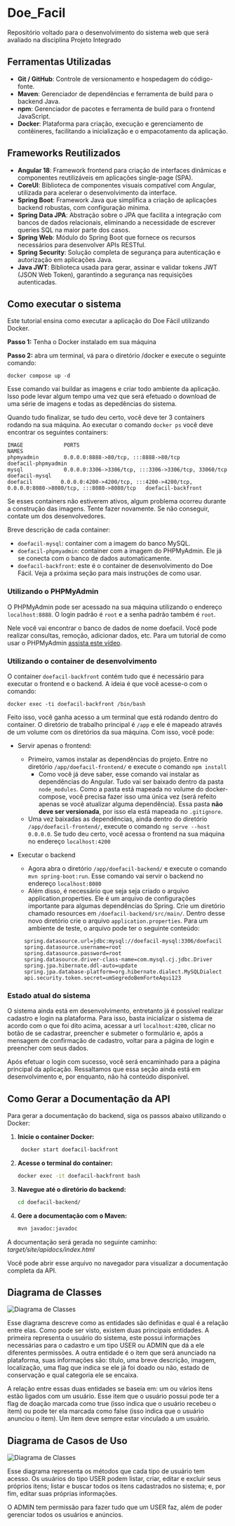 # Doe_Facil
Repositório voltado para o desenvolvimento do sistema web que será avaliado na disciplina Projeto Integrado


## Ferramentas Utilizadas

- **Git / GitHub**: Controle de versionamento e hospedagem do código-fonte.
- **Maven**: Gerenciador de dependências e ferramenta de build para o backend Java.
- **npm**: Gerenciador de pacotes e ferramenta de build para o frontend JavaScript.
- **Docker**: Plataforma para criação, execução e gerenciamento de contêineres, facilitando a inicialização e o empacotamento da aplicação.

## Frameworks Reutilizados

- **Angular 18**: Framework frontend para criação de interfaces dinâmicas e componentes reutilizáveis em aplicações single-page (SPA).
- **CoreUI**: Biblioteca de componentes visuais compatível com Angular, utilizada para acelerar o desenvolvimento da interface.
- **Spring Boot**: Framework Java que simplifica a criação de aplicações backend robustas, com configuração mínima.
- **Spring Data JPA**: Abstração sobre o JPA que facilita a integração com bancos de dados relacionais, eliminando a necessidade de escrever queries SQL na maior parte dos casos.
- **Spring Web**: Módulo do Spring Boot que fornece os recursos necessários para desenvolver APIs RESTful.
- **Spring Security**: Solução completa de segurança para autenticação e autorização em aplicações Java.
- **Java JWT**: Biblioteca usada para gerar, assinar e validar tokens JWT (JSON Web Token), garantindo a segurança nas requisições autenticadas.


## Como executar o sistema

Este tutorial ensina como executar a aplicação do Doe Fácil utilizando Docker. 

**Passo 1:** Tenha o Docker instalado em sua máquina

**Passo 2:** abra um terminal, vá para o diretório /docker e execute o seguinte comando:

```
docker compose up -d
```

Esse comando vai buildar as imagens e criar todo ambiente da aplicação. Isso pode levar algum tempo uma vez que será efetuado o download de uma série de imagens e todas as depedências do sistema.

Quando tudo finalizar, se tudo deu certo, você deve ter 3 containers rodando na sua máquina. Ao executar o comando `docker ps` você deve encontrar os seguintes containers:

```
IMAGE             PORTS                                                                                      NAMES
phpmyadmin        0.0.0.0:8888->80/tcp, :::8888->80/tcp                                                  doefacil-phpmyadmin
mysql             0.0.0.0:3306->3306/tcp, :::3306->3306/tcp, 33060/tcp                                   doefacil-mysql
doefacil         0.0.0.0:4200->4200/tcp, :::4200->4200/tcp, 0.0.0.0:8080->8080/tcp, :::8080->8080/tcp   doefacil-backfront
```

Se esses containers não estiverem ativos, algum problema ocorreu durante a construção das imagens. Tente fazer novamente. Se não conseguir, contate um dos desenvolvedores.

Breve descrição de cada container:
- `doefacil-mysql`: container com a imagem do banco MySQL. 
- `doefacil-phpmyadmin`: container com a imagem do PHPMyAdmin. Ele já se conecta com o banco de dados automaticamente.
- `doefacil-backfront`: este é o container de desenvolvimento do Doe Fácil. Veja a próxima seção para mais instruções de como usar.

### Utilizando o PHPMyAdmin

O PHPMyAdmin pode ser acessado na sua máquina utilizando o endereço `localhost:8888`. O login padrão é `root` e a senha padrão também é `root`.

Nele você vai encontrar o banco de dados de nome doefacil. Você pode realizar consultas, remoção, adicionar dados, etc. Para um tutorial de como usar o PHPMyAdmin [assista este vídeo](https://www.youtube.com/watch?v=kviT7G14gqk).


### Utilizando o container de desenvolvimento

O container `doefacil-backfront` contém tudo que é necessário para executar o frontend e o backend. A ideia é que você acesse-o com o comando:

```
docker exec -ti doefacil-backfront /bin/bash
```

Feito isso, você ganha acesso a um terminal que está rodando dentro do container. O diretório de trabalho principal é `/app` e ele é mapeado através de um volume com os diretórios da sua máquina. Com isso, você pode:

- Servir apenas o frontend:
  - Primeiro, vamos instalar as dependências do projeto. Entre no diretório `/app/doefacil-frontend/` e execute o comando `npm install`
    - Como você já deve saber, esse comando vai instalar as dependências do Angular. Tudo vai ser baixado dentro da pasta `node_modules`. Como a pasta está mapeada no volume do docker-compose, você precisa fazer isso uma única vez (será refeito apenas se você atualizar alguma dependência). Essa pasta **não deve ser versionada**, por isso ela está mapeada no `.gitignore`.
  - Uma vez baixadas as dependências, ainda dentro do diretório `/app/doefacil-frontend/`, execute o comando `ng serve --host 0.0.0.0`. Se tudo deu certo, você acessa o frontend na sua máquina no endereço `localhost:4200`

- Executar o backend
  - Agora abra o diretório `/app/doefacil-backend/` e execute o comando `mvn spring-boot:run`. Esse comando vai servir o backend no endereço `localhost:8080`
  - Além disso, é necessário que seja seja criado o arquivo application.properties. Ele é um arquivo de configurações importante para algumas dependências do Spring. Crie um diretório chamado resources em `/doefacil-backend/src/main/`. Dentro desse novo diretório crie o arquivo `application.properties`. Para um ambiente de teste, o arquivo pode ter o seguinte conteúdo:
  ```
    spring.datasource.url=jdbc:mysql://doefacil-mysql:3306/doefacil
    spring.datasource.username=root
    spring.datasource.password=root
    spring.datasource.driver-class-name=com.mysql.cj.jdbc.Driver
    spring.jpa.hibernate.ddl-auto=update
    spring.jpa.database-platform=org.hibernate.dialect.MySQLDialect
    api.security.token.secret=umSegredoBemForteAqui123
  ```

### Estado atual do sistema

O sistema ainda está em desenvolvimento, entretanto já é possível realizar cadastro e login na plataforma. Para isso, basta inicializar o sistema de acordo com o que foi dito acima, acessar a url `localhost:4200`, clicar no botão de se cadastrar, preencher e submeter o formulário e, após a mensagem de confirmação de cadastro, voltar para a página de login e preencher com seus dados.

Após efetuar o login com sucesso, você será encaminhado para a página principal da aplicação. Ressaltamos que essa seção ainda está em desenvolvimento e, por enquanto, não há conteúdo disponível.

## Como Gerar a Documentação da API

Para gerar a documentação do backend, siga os passos abaixo utilizando o Docker:

1. **Inicie o container Docker:**
   ```bash
    docker start doefacil-backfront

2. **Acesse o terminal do container:**
    ```bash
    docker exec -it doefacil-backfront bash

3. **Navegue até o diretório do backend:**
    ```bash
    cd doefacil-backend/

4. **Gere a documentação com o Maven:**
    ```bash
    mvn javadoc:javadoc

A documentação será gerada no seguinte caminho: *target/site/apidocs/index.html*

Você pode abrir esse arquivo no navegador para visualizar a documentação completa da API.

## Diagrama de Classes

![Diagrama de Classes](doefacil-frontend/src/assets/classes.png)

Esse diagrama descreve como as entidades são definidas e qual é a relação entre elas. Como pode ser visto, existem duas principais entidades. A primeira representa o usuário do sistema, este possui informações necessárias para o cadastro e um tipo USER ou ADMIN que dá a ele diferentes permissões. A outra entidade é o item que será anunciado na plataforma, suas informações são: título, uma breve descrição, imagem, localização, uma flag que indica se ele já foi doado ou não, estado de conservação e qual categoria ele se encaixa.

A relação entre essas duas entidades se baseia em: um ou vários itens estão ligados com um usuário. Esse item que o usuário possui pode ter a flag de doação marcada como true (isso indica que o usuário recebeu o item) ou pode ter ela marcada como false (isso indica que o usuário anunciou o item). Um item deve sempre estar vinculado a um usuário.

## Diagrama de Casos de Uso

![Diagrama de Classes](doefacil-frontend/src/assets/usecases.png)

Esse diagrama representa os métodos que cada tipo de usuário tem acesso. Os usuários do tipo USER podem listar, criar, editar e excluir seus próprios itens; listar e buscar todos os itens cadastrados no sistema; e, por fim, editar suas próprias informações.

O ADMIN tem permissão para fazer tudo que um USER faz, além de poder gerenciar todos os usuários e anúncios.